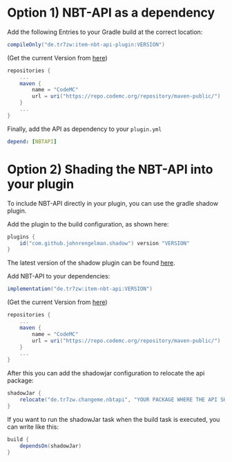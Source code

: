 # Option 1) NBT-API as a dependency
Add the following Entries to your Gradle build at the correct location:

```groovy
compileOnly("de.tr7zw:item-nbt-api-plugin:VERSION")
```
(Get the current Version from [here](https://www.spigotmc.org/resources/nbt-api.7939/))

```groovy
repositories {
    ...
    maven {
        name = "CodeMC"
        url = uri("https://repo.codemc.org/repository/maven-public/")
    }
    ...
}
```

Finally, add the API as dependency to your ``plugin.yml``
```yml
depend: [NBTAPI]
```

# Option 2) Shading the NBT-API into your plugin
To include NBT-API directly in your plugin, you can use the gradle shadow plugin.

Add the plugin to the build configuration, as shown here:
```groovy
plugins {
    id("com.github.johnrengelman.shadow") version "VERSION"
}
```

The latest version of the shadow plugin can be found [here](https://github.com/johnrengelman/shadow/releases).
<br/>

Add NBT-API to your dependencies:
```groovy
implementation("de.tr7zw:item-nbt-api:VERSION")
```
(Get the current Version from [here](https://www.spigotmc.org/resources/nbt-api.7939/))

```groovy
repositories {
    ...
    maven {
        name = "CodeMC"
        url = uri("https://repo.codemc.org/repository/maven-public/")
    }
    ...
}
```

After this you can add the shadowjar configuration to relocate the api package:
```groovy
shadowJar {
    relocate("de.tr7zw.changeme.nbtapi", "YOUR PACKAGE WHERE THE API SHOULD END UP")
}
```

If you want to run the shadowJar task when the build task is executed, you can write like this:
```groovy
build {
    dependsOn(shadowJar)
}
```